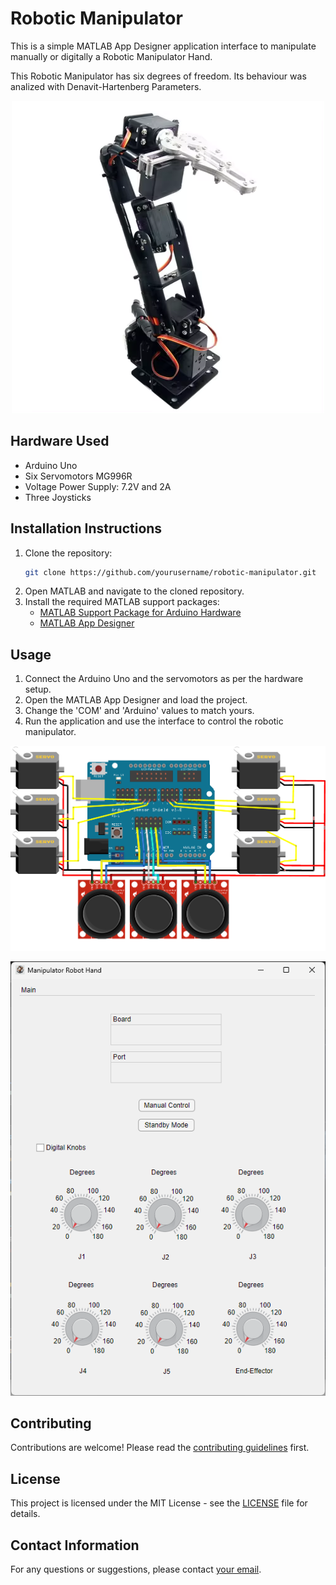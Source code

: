 # Robotic Manipulator

This is a simple MATLAB App Designer application interface to manipulate manually or digitally a Robotic Manipulator Hand.

This Robotic Manipulator has six degrees of freedom. Its behaviour was analized with Denavit-Hartenberg Parameters.

<p align="center">
  <img width="auto" height="auto" src="img/manipulator.png">
</p>

## Hardware Used
<ul>
    <li>Arduino Uno</li>
    <li>Six Servomotors MG996R</li>
    <li>Voltage Power Supply: 7.2V and 2A</li>
    <li>Three Joysticks</li>
</ul>

## Installation Instructions
1. Clone the repository:
    ```sh
    git clone https://github.com/yourusername/robotic-manipulator.git
    ```
2. Open MATLAB and navigate to the cloned repository.
3. Install the required MATLAB support packages:
    - [MATLAB Support Package for Arduino Hardware](https://la.mathworks.com/matlabcentral/fileexchange/47522-matlab-support-package-for-arduino-hardware)
    - [MATLAB App Designer](https://la.mathworks.com/products/matlab/app-designer.html)

## Usage
1. Connect the Arduino Uno and the servomotors as per the hardware setup.
2. Open the MATLAB App Designer and load the project.
3. Change the 'COM' and 'Arduino' values to match yours.
4. Run the application and use the interface to control the robotic manipulator.

<p align="center">
  <img width="auto" height="auto" src="img/pictoric.png">
</p>


<p align="center">
  <img width="auto" height="auto" src="img/interface.png">
</p>

## Contributing
Contributions are welcome! Please read the [contributing guidelines](CONTRIBUTING.md) first.

## License
This project is licensed under the MIT License - see the [LICENSE](LICENSE) file for details.

## Contact Information
For any questions or suggestions, please contact [your email](mailto:youremail@example.com).